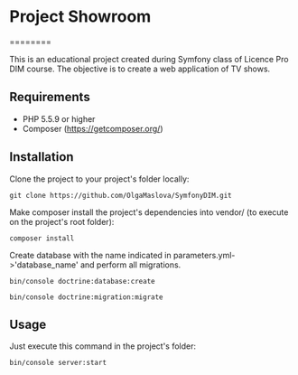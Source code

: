 # Project Showroom
========

This is an educational project created during Symfony class of Licence Pro DIM course. The objective is to create a web application of TV shows.

## Requirements
- PHP 5.5.9 or higher
- Composer (https://getcomposer.org/)

## Installation

Clone the project to your project's folder locally:

`git clone https://github.com/OlgaMaslova/SymfonyDIM.git`

Make composer install the project's dependencies into vendor/ (to execute on the project's root folder):

`composer install`

Create database with the name indicated in parameters.yml->'database_name' and perform all migrations.

`bin/console doctrine:database:create`

`bin/console doctrine:migration:migrate`


## Usage

Just execute this command in the project's folder:

`bin/console server:start`
